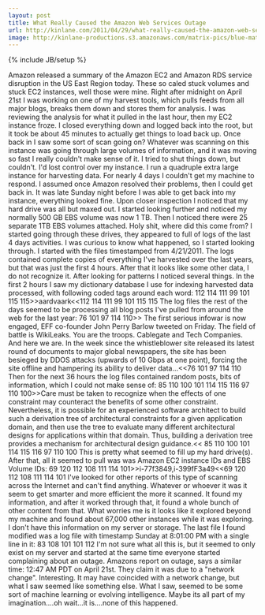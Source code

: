 ```yaml
---
layout: post
title: What Really Caused the Amazon Web Services Outage
url: http://kinlane.com/2011/04/29/what-really-caused-the-amazon-web-services-outage/
image: http://kinlane-productions.s3.amazonaws.com/matrix-pics/blue-matrix-400.jpg
---
```

{% include JB/setup %}
<p>
     Amazon released a summary of the Amazon EC2 and Amazon RDS service disruption in the US East Region today. These so caled stuck volumes and stuck EC2 instances, well those were mine. Right after midnight on April 21st I was working on one of my harvest tools, which pulls feeds from all major blogs, breaks them down and stores them for analysis. I was reviewing the analysis for what it pulled in the last hour, then my EC2 instance froze. I closed everything down and logged back into the root, but it took be about 45 minutes to actually get things to load back up. Once back in I saw some sort of scan going on? Whatever was scanning on this instance was going through large volumes of information, and it was moving so fast I really couldn't make sense of it. I tried to shut things down, but couldn't. I'd lost control over my instance. I run a quadruple extra large instance for harvesting data. For nearly 4 days I couldn't get my machine to respond. I assumed once Amazon resolved their problems, then I could get back in. It was late Sunday night before I was able to get back into my instance, everything looked fine. Upon closer inspection I noticed that my hard drive was all but maxed out. I started looking further and noticed my normally 500 GB EBS volume was now 1 TB. Then I noticed there were 25 separate 1TB EBS volumes attached. Holy shit, where did this come from? I started going through these drives, they appeared to full of logs of the last 4 days activities. I was curious to know what happened, so I started looking through. I started with the files timestamped from 4/21/2011. The logs contained complete copies of everything I've harvested over the last years, but that was just the first 4 hours. After that it looks like some other data, I do not recognize it. After looking for patterns I noticed several things. In the first 2 hours I saw my dictionary database I use for indexing harvested data processed, with following coded tags around each word: 112 114 111 99 101 115 115&gt;&gt;aardvaark&lt;&lt;112 114 111 99 101 115 115 The log files the rest of the days seemed to be processing all blog posts I've pulled from around the web for the last year: 76 101 97 114 110&gt;&gt; The first serious infowar is now engaged, EFF co-founder John Perry Barlow tweeted on Friday. The field of battle is WikiLeaks. You are the troops. Cablegate and Tech Companies. And here we are. In the week since the whistleblower site released its latest round of documents to major global newspapers, the site has been besieged by DDOS attacks (upwards of 10 Gbps at one point), forcing the site offline and hampering its ability to deliver data...&lt;&lt;76 101 97 114 110 Then for the next 36 hours the log files contained random posts, bits of information, which I could not make sense of: 85 110 100 101 114 115 116 97 110 100&gt;&gt;Care must be taken to recognize when the effects of one constraint may counteract the benefits of some other constraint. Nevertheless, it is possible for an experienced software architect to build such a derivation tree of architectural constraints for a given application domain, and then use the tree to evaluate many different architectural designs for applications within that domain. Thus, building a derivation tree provides a mechanism for architectural design guidance.&lt;&lt; 85 110 100 101 114 115 116 97 110 100 This is pretty what seemed to fill up my hard drive(s). After that, all it seemed to pull was was Amazon EC2 instance IDs and EBS Volume IDs: 69 120 112 108 111 114 101&gt;&gt;i-77f3849,i-399fF3a49&lt;&lt;69 120 112 108 111 114 101 I've looked for other reports of this type of scanning across the Internet and can't find anything. Whatever or whoever it was it seem to get smarter and more efficient the more it scanned. It found my information, and after it worked through that, it found a whole bunch of other content from that. What worries me is it looks like it explored beyond my machine and found about 67,000 other instances while it was exploring. I don't have this information on my server or storage. The last file I found modified was a log file with timestamp Sunday at 8:01:00 PM with a single line in it: 83 108 101 101 112 I'm not sure what all this is, but it seemed to only exist on my server and started at the same time everyone started complaining about an outage. Amazons report on outage, says a similar time: 12:47 AM PDT on April 21st. They claim it was due to a "network change". Interesting. It may have coincided with a network change, but what I saw seemed like something else. What I saw, seemed to be some sort of machine learning or evolving intelligence. Maybe its all part of my imagination....oh wait...it is....none of this happened.
</p>